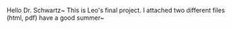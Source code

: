 Hello Dr. Schwartz~
This is Leo's final project. I attached two different files (html, pdf) 
have a good summer~
